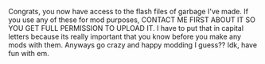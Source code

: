 Congrats, you now have access to the flash files of garbage I've made. If you use any of these for mod purposes, CONTACT ME FIRST ABOUT IT SO YOU GET FULL 
PERMISSION TO UPLOAD IT. I have to put that in capital letters because its really important that you know before you make any mods with them.
Anyways go crazy and happy modding I guess?? Idk, have fun with em.
